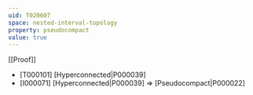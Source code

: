 ```yaml
---
uid: T020607
space: nested-interval-topology
property: pseudocompact
value: true
---
```

[[Proof]]

* [T000101] [Hyperconnected|P000039]
* [I000071] [Hyperconnected|P000039] => [Pseudocompact|P000022]

